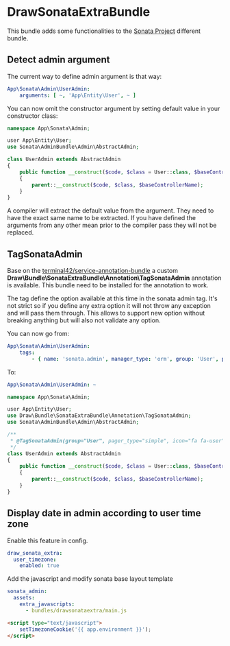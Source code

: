 DrawSonataExtraBundle
====================

This bundle adds some functionalities to the [Sonata Project](https://sonata-project.org/) different bundle.

## Detect admin argument

The current way to define admin argument is that way:

```YAML
App\Sonata\Admin\UserAdmin:
    arguments: [ ~, 'App\Entity\User', ~ ]
```

You can now omit the constructor argument by setting default value in your constructor class:

```PHP
namespace App\Sonata\Admin;

user App\Entity\User;
use Sonata\AdminBundle\Admin\AbstractAdmin;

class UserAdmin extends AbstractAdmin
{
    public function __construct($code, $class = User::class, $baseControllerName = null)
    {
        parent::__construct($code, $class, $baseControllerName);
    }
}
```

A compiler will extract the default value from the argument. They need to have the exact same name to be extracted. If
you have defined the arguments from any other mean prior to the compiler pass they will not be replaced.

## TagSonataAdmin

Base on the [terminal42/service-annotation-bundle](https://github.com/terminal42/service-annotation-bundle) a custom
**Draw\Bundle\SonataExtraBundle\Annotation\TagSonataAdmin** annotation is available. This bundle need to be installed
for the annotation to work. 

The tag define the option available at this time in the sonata admin tag. It's not strict so if you define any extra option
it will not throw any exception and will pass them through. This allows to support new option without breaking anything
but will also not validate any option.

You can now go from:

```YAML
App\Sonata\Admin\UserAdmin:
    tags:
        - { name: 'sonata.admin', manager_type: 'orm', group: 'User', pager_type: 'simple', icon: 'fa fa-user' }
```

To:
```YAML
App\Sonata\Admin\UserAdmin: ~
```

```PHP
namespace App\Sonata\Admin;

user App\Entity\User;
use Draw\Bundle\SonataExtraBundle\Annotation\TagSonataAdmin;
use Sonata\AdminBundle\Admin\AbstractAdmin;

/**
 * @TagSonataAdmin(group="User", pager_type="simple", icon="fa fa-user")
 */
class UserAdmin extends AbstractAdmin
{
    public function __construct($code, $class = User::class, $baseControllerName = null)
    {
        parent::__construct($code, $class, $baseControllerName);
    }
}
```

## Display date in admin according to user time zone
Enable this feature in config.
```YAML
draw_sonata_extra:
  user_timezone:
    enabled: true
```
Add the javascript and modify sonata base layout template
```YAML
sonata_admin:
  assets:
    extra_javascripts:
      - bundles/drawsonataextra/main.js
```
```html
<script type="text/javascript">
    setTimezoneCookie('{{ app.environment }}');
</script>
```